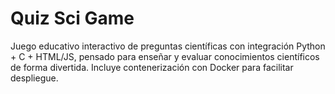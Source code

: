 # Quiz Sci Game

Juego educativo interactivo de preguntas científicas con integración Python + C + HTML/JS, pensado para enseñar y evaluar conocimientos científicos de forma divertida. Incluye contenerización con Docker para facilitar despliegue.
